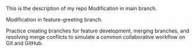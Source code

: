 This is the description of my repo
Modification in main branch.


Modification in feature-greeting branch.

Practice creating branches for feature development, merging branches, and resolving merge conflicts to simulate a common collaborative workflow on Git and GitHub.
